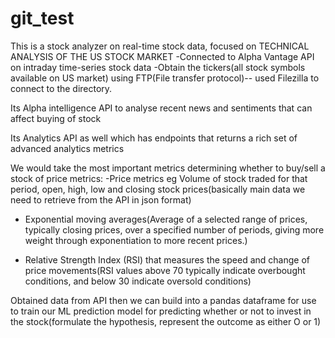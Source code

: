 # git_test
This is a stock analyzer on real-time stock data, focused on TECHNICAL ANALYSIS OF THE US STOCK MARKET
-Connected to Alpha Vantage API on intraday time-series stock data
-Obtain the tickers(all stock symbols available on US market) using FTP(File transfer protocol)-- used Filezilla to connect to the directory.

Its Alpha intelligence API to analyse recent news and sentiments that can affect buying of stock

Its Analytics API as well which has endpoints that returns a rich set of advanced analytics metrics

We would take the most important metrics determining whether to buy/sell a stock of price metrics:
-Price metrics eg Volume of stock traded for that period, open, high, low and closing stock prices(basically main data we need to retrieve from the API in json format)

- Exponential moving averages(Average of a selected range of prices, typically closing prices, over a specified number of periods, giving more weight through exponentiation to more recent prices.)

- Relative Strength Index (RSI) that measures the speed and change of price movements(RSI values above 70 typically indicate overbought conditions, and below 30 indicate oversold conditions)


Obtained data from API then we can build into a pandas dataframe for use to train our ML prediction model for predicting whether or not to invest in the stock(formulate the hypothesis, represent the outcome as either O or 1)


